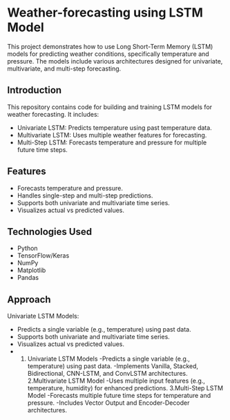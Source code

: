 # Weather-forecasting using LSTM Model
This project demonstrates how to use Long Short-Term Memory (LSTM) models for predicting weather conditions, specifically temperature and pressure. The models include various architectures designed for univariate, multivariate, and multi-step forecasting.


## Introduction
This repository contains code for building and training LSTM models for weather forecasting. 
It includes:
- Univariate LSTM: Predicts temperature using past temperature data.
- Multivariate LSTM: Uses multiple weather features for forecasting.
- Multi-Step LSTM: Forecasts temperature and pressure for multiple future time steps.

## Features
- Forecasts temperature and pressure.
- Handles single-step and multi-step predictions.
- Supports both univariate and multivariate time series.
- Visualizes actual vs predicted values.

## Technologies Used
- Python
- TensorFlow/Keras
- NumPy
- Matplotlib
- Pandas

## Approach
Univariate LSTM Models:
- Predicts a single variable (e.g., temperature) using past data.
- Supports both univariate and multivariate time series.
- Visualizes actual vs predicted values.
- 1. Univariate LSTM Models -Predicts a single variable (e.g., temperature) using past data. -Implements Vanilla, Stacked, Bidirectional, CNN-LSTM, and ConvLSTM architectures. 2.Multivariate LSTM Model -Uses multiple input features (e.g., temperature, humidity) for enhanced predictions. 3.Multi-Step LSTM Model -Forecasts multiple future time steps for temperature and pressure. -Includes Vector Output and Encoder-Decoder architectures.

  




